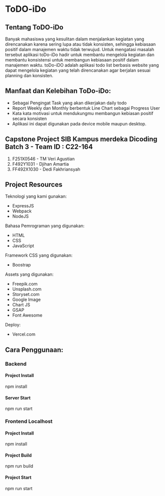 # ToDO-iDo

Tentang ToDO-iDo
--

Banyak mahasiswa yang kesulitan dalam menjalankan kegiatan yang direncanakan karena sering lupa atau tidak konsisten, sehingga kebiasaan positif dalam manajemen waktu tidak terwujud. Untuk mengatasi masalah tersebut aplikasi toDo-iDo hadir untuk membantu mengelola kegiatan dan membantu konsistensi untuk membangun kebiasaan positif dalam manajemen waktu. toDo-iDO adalah aplikasi todo list berbasis website yang dapat mengelola kegiatan yang telah direncanakan agar berjalan sesuai planning dan konsisten.


Manfaat dan Kelebihan ToDo-iDo:
--
- Sebagai Pengingat Task yang akan dikerjakan daily todo
- Report Weekly dan Monthly berbentuk Line Chart sebagai Progress User
- Kata kata motivasi untuk mendukungmu membangun kebiasan positif secara konsisten
- Aplikasi ini dapat digunakan pada device mobile maupun desktop.


Capstone Project SIB Kampus merdeka Dicoding Batch 3 - Team ID : C22-164
--
1. F251X0546 - TM Veri Agustian
2. F492Y1031 - Djihan Amartia
3. FF492X1030 - Dedi Fakhriansyah 


Project Resources
--
Teknologi yang kami gunakan:
- ExpressJS
- Webpack
- NodeJS

Bahasa Pemrograman yang digunakan:
- HTML
- CSS
- JavaScript

Framework CSS yang digunakan:
- Boostrap

Assets yang digunakan:
- Freepik.com
- Unsplash.com
- Storyset.com
- Google Image
- Chart JS
- GSAP
- Font Awesome

Deploy:
- Vercel.com


Cara Penggunaan:
--
### Backend
#### Project Install

npm install


#### Server Start

npm run start


### Frontend Localhost
#### Project Install

npm install


#### Project Build

npm run build


#### Project Start

npm run start

